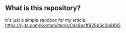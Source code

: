 ## What is this repository?
It's just a simple sandbox for my article.  
https://qiita.com/Kontam/items/0dc8eaff928b6c0b8895
